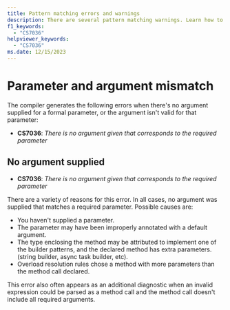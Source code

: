 ```yaml
---
title: Pattern matching errors and warnings
description: There are several pattern matching warnings. Learn how to address these warnings.
f1_keywords:
  - "CS7036"
helpviewer_keywords:
  - "CS7036"
ms.date: 12/15/2023
---
```

# Parameter and argument mismatch

The compiler generates the following errors when there's no argument supplied for a formal parameter, or the argument isn't valid for that parameter:

- **CS7036**: *There is no argument given that corresponds to the required parameter*

## No argument supplied

- **CS7036**: *There is no argument given that corresponds to the required parameter*

There are a variety of reasons for this error. In all cases, no argument was supplied that matches a required parameter. Possible causes are:

- You haven't supplied a parameter.
- The parameter may have been improperly annotated with a default argument.
- The type enclosing the method may be attributed to implement one of the builder patterns, and the declared method has extra parameters. (string builder, async task builder, etc).
- Overload resolution rules chose a method with more parameters than the method call declared.

This error also often appears as an additional diagnostic when an invalid expression could be parsed as a method call and the method call doesn't include all required arguments.
